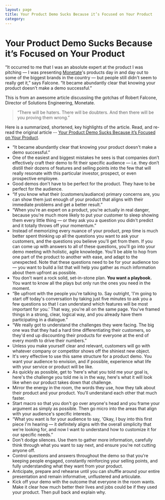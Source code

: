 ```yaml
---
layout: page
title: Your Product Demo Sucks Because it’s Focused on Your Product
category: 
---
```


# Your Product Demo Sucks Because it’s Focused on Your Product

“It occurred to me that I was an absolute expert at the product I was pitching — I was presenting [Monetate](https://monetate.com)'s products day in and day out to some of the biggest brands in the country — but people still didn't seem to really get it,” says Falcone. “It became abundantly clear that knowing your product doesn't make a demo successful.”

This is from an awesome article discussiing the gotchas of Robert Falcone, Director of Solutions Engineering, Monetate.

> “There will be haters. There will be doubters. And then there will be you proving them wrong.”

Here is a summarized, shortened, key highlights of the article. Read, and re-read the original article -- [Your Product Demo Sucks Because it’s Focused on Your Product](https://firstround.com/review/Your-Product-Demos-Suck-Because-Theyre-Focused-on-Your-Product/).

- “It became abundantly clear that knowing your product doesn't make a demo successful.”
- One of the easiest and biggest mistakes he sees is that companies don’t effectively craft their demo to fit their specific audience — i.e. they don’t distill their dozens of features and selling points into the few that will really resonate with this particular investor, prospect, or even prospective employee.
- Good demos don't have to be perfect for the product. They have to be perfect for the audience.
- “If you know what their (customers/audiance) primary concerns are, you can show them just enough of your product that aligns with their immediate problems and get a better result.”
- “When you're an expert on a product, you're actually in real danger, because you're much more likely to put your customer to sleep showing them every little thing — or they ask you a question you didn't predict and it totally throws off your momentum.”
- Instead of memorizing every nuance of your product, prep time is much better spent thinking up all the questions you want to ask your customers, and the questions you believe you'll get from them. If you can come up with answers to all of these questions, you'll go into your demo meeting with holistic, agile knowledge. You'll be able to hop from one part of the product to another with ease, and adapt to the unexpected. Note that these questions need to be for your audience too — you want to build a list that will help you gather as much information about them upfront as possible.
- You don't want a rock solid, set-in-stone plan. **You want a playbook.** You want to know all the plays but only run the ones you need in the moment.
- “Be upfront with the people you're talking to. Say outright, 'I'm going to start off today's conversation by taking just five minutes to ask you a few questions so that I can understand which features will be most important for you.' That way, you're all on the same page. You've framed things in a strong, clear, logical way, and you already have them participating in a dialogue.”
- “We really got to understand the challenges they were facing. The big one was that they had a hard time differentiating their customers, so they'd end up discounting their products for everyone at the end of every month to drive their numbers.”
- Unless you make yourself clear and relevant, customers will go with whatever company or competitor shows off the shiniest new object.
- It's very effective to use this same structure for a product demo. You want your audience to envision, and if possible, experience what life with your service or product will be like.
- As quickly as possible, get to 'here's what you told me your goal is, here's the challenge you told me is in the way, here's what it will look like when our product takes down that challenge.
- Mirror the energy in the room, the words they use, how they talk about their product and your product. You'll understand each other that much faster.
- Start macro so that you don't go over anyone's head and you frame your argument as simply as possible. Then go micro into the areas that align with your audience's specific interests.
- “What you want is for your audience to say, 'Okay, I buy into this first piece I'm hearing — it definitely aligns with the overall simplicity that we're looking for, and now I want to understand how to customize it for our specific needs.”
- Don't dodge silences. Use them to gather more information, carefully think through what you want to say next, and ensure you're not cutting anyone off.
- Control questions and answers throughout the demo so that you're keeping people engaged, constantly reinforcing your selling points, and fully understanding what they want from your product.
- Anticipate, prepare and rehearse until you can shuffle around your entire presentation and remain informative, unflustered and articulate.
- Kick off your demo with the outcome that everyone in the room wants. Make it clear how much better their lives and jobs could be if they used your product. Then pull back and explain why.
